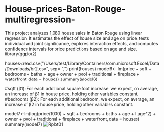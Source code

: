 # House-prices-Baton-Rouge-multiregression-
This project analyzes 1,080 house sales in Baton Rouge using linear regression. It estimates the effect of house size and age on price, tests individual and joint significance, explores interaction effects, and computes confidence intervals for price predictions based on age and size.
library(ggplot2)

houses<read.csv("/Users/test/Library/Containers/com.microsoft.Excel/Data/Downloads/br2.csv", sep= ",")
print(houses)
model6<-  lm(price ~ sqft + bedrooms + baths + age + owner + pool + traditional + fireplace + waterfront, data = houses)
summary(model6)

#sqft (β1): For each additional square foot increase, we expect, on average, an increase of β1 in house price, holding other variables constant.
#bedrooms (β2): For each additional bedroom, we expect, on average, an increase of β2 in house price, holding other variables constant.

model7<-lm(log(price/1000) ~ sqft + bedrooms + baths + age + I(age^2) + owner + pool + traditional + fireplace + waterfront, data = houses)
summary(model7)
![Rplot01](https://github.com/user-attachments/assets/d64677d6-4961-4fd7-b9ce-b03d91a02f6c)

